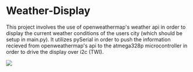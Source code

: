 # Weather-Display

This project involves the use of openweathermap's weather api in order to display the current weather conditions of the users city (which should be setup in main.py). It utilizes pySerial in order to push the information recieved from openweathermap's api to the atmega328p microcontroller in order to drive the display over i2c (TWI).

![](https://i.imgur.com/3CJAK4D.gif)
